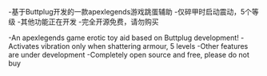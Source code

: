 
-基于Buttplug开发的一款apexlegends游戏跳蛋辅助
-仅碎甲时启动震动，5个等级
-其他功能正在开发
-完全开源免费，请勿购买

-An apexlegends game erotic toy aid based on Buttplug development!
-Activates vibration only when shattering armour, 5 levels
-Other features are under development
-Completely open source and free, please do not buy
